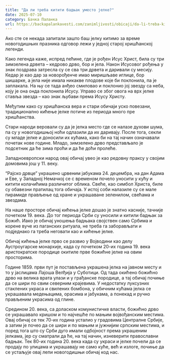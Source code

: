```yaml
---
title: "Да ли треба китити бадњак уместо јелке?"
date: 2025-07-10
category: Бачка Паланка
url: https://backapalankavesti.com/zanimljivosti/obicaji/da-li-treba-kititi-badnjak-umesto-jelke2/
---
```


Ако сте се некада запитали зашто баш јелку китимо за време новогодишњих празника одговор лежи у једној старој хришћанској легенди.

Како легенда каже, испред пећине, где је рођен Исус Христ, била су три зимзелена дрвета – кедрово дрво, бор и јела. Након Исусовог рођења у знак поздрава затресла су се сва три дрвета и даривали су месију. Кедар је као дар за новорођенче имао миришљаве иглице, бор шишарке, а јела није имала никакве плодове које би поклонила, па је заплакала. На њу се тада анђео смиловао и поклонио јој звезду са неба, коју је она онда поклонила Исусу. Управо се због овога на врх јелке ставља звезда – као знак љубави према Исусу Христу.

Међутим како су хришћанска вера и стари обичаји уско повезани, традиционално кићење јелке потиче из периода много пре хришћанства.

Стари народи веровали су да је јелка место где се налазе духови шума, па су у новогодишњој ноћи одлазили да их даривају. После тога, секли су младе јелке и доносили их кућама, како би на тај начин означавали почетак нове године. Младо, зимзелено дрво представљало је подсетник да ће зима проћи и да ће доћи пролеће.

Западноевропски народ овај обичај увео је као редовну праксу у својим домовима још у 11. веку.

“Рајско дрвце” украшено црвеним јабукама 24. децембра, на дан Адама и Еве, у Западној Немачкој се с временом почело уносити у кућу и китити колачићима различитог облика. Свеће, као симбол Христа, биле су обавезни пратилац тога обичаја. У истој соби налазиле су се мале пирамиде прављење од хране и украшаване зеленилом, свећама и звездама.

На наше просторе обичај кићења јелке дошао је знатно касније, тачније почетком 19. века. До тог периода Срби су уносили и китили бадњак за Божић. Иако је обичај уношења бадњака својствен само Србима и корене вуче из паганских ритуала, не треба га заборављати и подједнако га треба неговати као и кићење јелке.

Обичај кићења јелке прво се развио у Војводини као делу Аустроугарске монархије, када су почетком 20-их година 19. века аристократске породице окитиле прве божићне јелке на овим просторима.

Године 1859. први пут је постављена украшена јелка на јавном месту и то у јаслицама Лајоша Велђија у Суботици. Од тада окићено божићно дрво на велика врата улази и у грађанске породице, а тај обичај почиње да се шири по свим северним крајевима. У недостатку луксузних стаклених украса и свилених бомбона, у обичним кућама јелка се украшавала медењацима, орасима и јабукама, а понекад и ручно прављеним украсима од глине.

Средином 20. века, са доласком комунистичке власти, божићно дрво се украшавало кришом и то најчешће по мањим војвођанским местима. Овај обичај се тек 70-их година усталио у градовима Централне Србије, а затим је почео да се шири и по мањим и јужнијим српским местима, и поред тога што су Срби дуго имали одбојност према украшеним јелкама, јер су сматрали да ће, на тај начин, изневерити православни бадњак. Тек 80-их година 20. века када су украси и јелке почели да се продају по улицама и украшавају не само куће, већ и излоге, почиње да се устаљује овај лепи новогодишњи обичај код нас.

